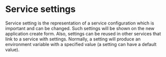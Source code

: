 # Service settings

Service setting is the representation of a service configuration which is important and can be changed. Such settings will be shown on the new application create form. Also, settings can be reused in other services that link to a service with settings. Normally, a setting will produce an environment variable with a specified value (a setting can have a default value). 
